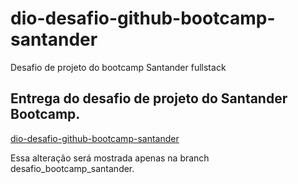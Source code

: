 # dio-desafio-github-bootcamp-santander
Desafio de projeto do bootcamp Santander fullstack

## Entrega do desafio de projeto do Santander Bootcamp.
[dio-desafio-github-bootcamp-santander](https://github.com/CleberDorneles/dio-desafio-github-bootcamp-santander)

Essa alteração será mostrada apenas na branch desafio_bootcamp_santander.